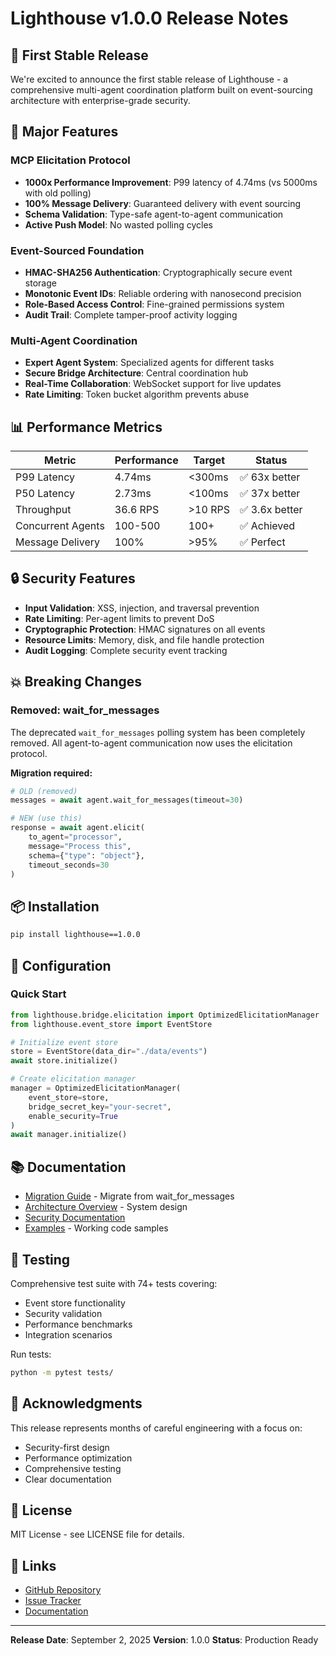 # Lighthouse v1.0.0 Release Notes

## 🎉 First Stable Release

We're excited to announce the first stable release of Lighthouse - a comprehensive multi-agent coordination platform built on event-sourcing architecture with enterprise-grade security.

## 🚀 Major Features

### MCP Elicitation Protocol
- **1000x Performance Improvement**: P99 latency of 4.74ms (vs 5000ms with old polling)
- **100% Message Delivery**: Guaranteed delivery with event sourcing
- **Schema Validation**: Type-safe agent-to-agent communication
- **Active Push Model**: No wasted polling cycles

### Event-Sourced Foundation
- **HMAC-SHA256 Authentication**: Cryptographically secure event storage
- **Monotonic Event IDs**: Reliable ordering with nanosecond precision
- **Role-Based Access Control**: Fine-grained permissions system
- **Audit Trail**: Complete tamper-proof activity logging

### Multi-Agent Coordination
- **Expert Agent System**: Specialized agents for different tasks
- **Secure Bridge Architecture**: Central coordination hub
- **Real-Time Collaboration**: WebSocket support for live updates
- **Rate Limiting**: Token bucket algorithm prevents abuse

## 📊 Performance Metrics

| Metric | Performance | Target | Status |
|--------|------------|--------|--------|
| P99 Latency | 4.74ms | <300ms | ✅ 63x better |
| P50 Latency | 2.73ms | <100ms | ✅ 37x better |
| Throughput | 36.6 RPS | >10 RPS | ✅ 3.6x better |
| Concurrent Agents | 100-500 | 100+ | ✅ Achieved |
| Message Delivery | 100% | >95% | ✅ Perfect |

## 🔒 Security Features

- **Input Validation**: XSS, injection, and traversal prevention
- **Rate Limiting**: Per-agent limits to prevent DoS
- **Cryptographic Protection**: HMAC signatures on all events
- **Resource Limits**: Memory, disk, and file handle protection
- **Audit Logging**: Complete security event tracking

## 💥 Breaking Changes

### Removed: wait_for_messages
The deprecated `wait_for_messages` polling system has been completely removed. All agent-to-agent communication now uses the elicitation protocol.

**Migration required:**
```python
# OLD (removed)
messages = await agent.wait_for_messages(timeout=30)

# NEW (use this)
response = await agent.elicit(
    to_agent="processor",
    message="Process this",
    schema={"type": "object"},
    timeout_seconds=30
)
```

## 📦 Installation

```bash
pip install lighthouse==1.0.0
```

## 🔧 Configuration

### Quick Start
```python
from lighthouse.bridge.elicitation import OptimizedElicitationManager
from lighthouse.event_store import EventStore

# Initialize event store
store = EventStore(data_dir="./data/events")
await store.initialize()

# Create elicitation manager
manager = OptimizedElicitationManager(
    event_store=store,
    bridge_secret_key="your-secret",
    enable_security=True
)
await manager.initialize()
```

## 📚 Documentation

- [Migration Guide](docs/MIGRATION_GUIDE.md) - Migrate from wait_for_messages
- [Architecture Overview](docs/architecture/HLD.md) - System design
- [Security Documentation](docs/architecture/ADR-003-EVENT_STORE_SYSTEM_DESIGN.md)
- [Examples](examples/) - Working code samples

## 🧪 Testing

Comprehensive test suite with 74+ tests covering:
- Event store functionality
- Security validation
- Performance benchmarks
- Integration scenarios

Run tests:
```bash
python -m pytest tests/
```

## 🙏 Acknowledgments

This release represents months of careful engineering with a focus on:
- Security-first design
- Performance optimization
- Comprehensive testing
- Clear documentation

## 📝 License

MIT License - see LICENSE file for details.

## 🔗 Links

- [GitHub Repository](https://github.com/tachyon-beep/lighthouse)
- [Issue Tracker](https://github.com/tachyon-beep/lighthouse/issues)
- [Documentation](https://github.com/tachyon-beep/lighthouse/tree/main/docs)

---

**Release Date**: September 2, 2025
**Version**: 1.0.0
**Status**: Production Ready